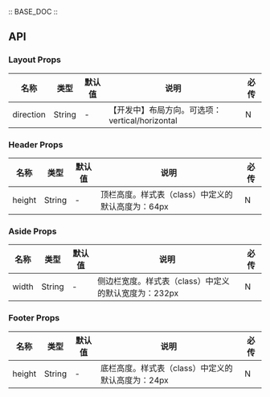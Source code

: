 :: BASE_DOC ::

## API

### Layout Props

名称 | 类型 | 默认值 | 说明 | 必传
-- | -- | -- | -- | --
direction | String | - | 【开发中】布局方向。可选项：vertical/horizontal | N

### Header Props

名称 | 类型 | 默认值 | 说明 | 必传
-- | -- | -- | -- | --
height | String | - | 顶栏高度。样式表（class）中定义的默认高度为：64px | N

### Aside Props

名称 | 类型 | 默认值 | 说明 | 必传
-- | -- | -- | -- | --
width | String | - | 侧边栏宽度。样式表（class）中定义的默认宽度为：232px | N

### Footer Props

名称 | 类型 | 默认值 | 说明 | 必传
-- | -- | -- | -- | --
height | String | - | 底栏高度。样式表（class）中定义的默认高度为：24px | N
